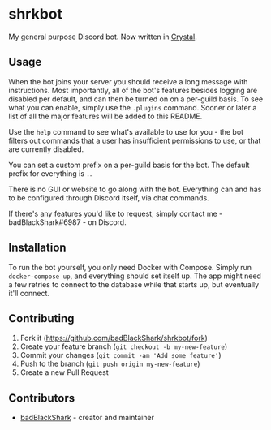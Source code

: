 # shrkbot

My general purpose Discord bot. Now written in [Crystal](https://crystal-lang.org/).

## Usage

When the bot joins your server you should receive a long message with instructions. Most importantly, all of the bot's features besides logging are disabled per default, and can then be turned on on a per-guild basis. To see what you can enable, simply use the `.plugins` command. Sooner or later a list of all the major features will be added to this README.

Use the `help` command to see what's available to use for you - the bot filters out commands that a user has insufficient permissions to use, or that are currently disabled.

You can set a custom prefix on a per-guild basis for the bot. The default prefix for everything is `.`.

There is no GUI or website to go along with the bot. Everything can and has to be configured through Discord itself, via chat commands.

If there's any features you'd like to request, simply contact me - badBlackShark#6987 - on Discord.

## Installation

To run the bot yourself, you only need Docker with Compose. Simply run `docker-compose up`, and everything should set itself up. The app might need a few retries to connect to the database while that starts up, but eventually it'll connect.

## Contributing

1. Fork it (<https://github.com/badBlackShark/shrkbot/fork>)
2. Create your feature branch (`git checkout -b my-new-feature`)
3. Commit your changes (`git commit -am 'Add some feature'`)
4. Push to the branch (`git push origin my-new-feature`)
5. Create a new Pull Request

## Contributors

-   [badBlackShark](https://github.com/badBlackShark) - creator and maintainer
